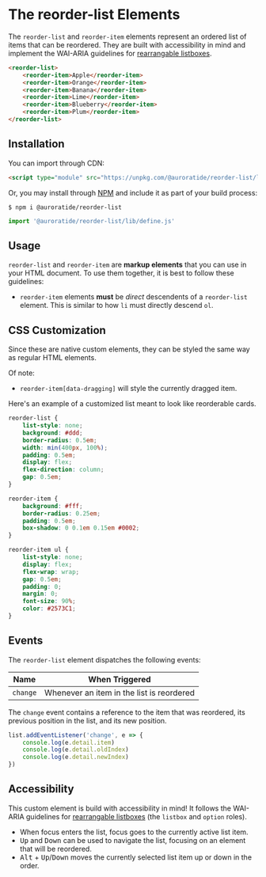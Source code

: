 # The reorder-list Elements

<p hidden><strong><a href="https://auroratide.github.io/web-components/reorder-list">View this page with live demos!</a></strong></p>

The `reorder-list` and `reorder-item` elements represent an ordered list of items that can be reordered. They are built with accessibility in mind and implement the WAI-ARIA guidelines for [rearrangable listboxes](https://www.w3.org/WAI/ARIA/apg/example-index/listbox/listbox-rearrangeable.html).

<!--DEMO
<wc-demo>
    <reorder-list>
        <reorder-item>Apple</reorder-item>
        <reorder-item>Orange</reorder-item>
        <reorder-item>Banana</reorder-item>
        <reorder-item>Lime</reorder-item>
        <reorder-item>Blueberry</reorder-item>
        <reorder-item>Plum</reorder-item>
    </reorder-list>
</wc-demo>
/DEMO-->

```html
<reorder-list>
    <reorder-item>Apple</reorder-item>
    <reorder-item>Orange</reorder-item>
    <reorder-item>Banana</reorder-item>
    <reorder-item>Lime</reorder-item>
    <reorder-item>Blueberry</reorder-item>
    <reorder-item>Plum</reorder-item>
</reorder-list>
```

## Installation

You can import through CDN:

```html
<script type="module" src="https://unpkg.com/@auroratide/reorder-list/lib/define.js"></script>
```

Or, you may install through [NPM](https://www.npmjs.com/package/@auroratide/reorder-list) and include it as part of your build process:

```
$ npm i @auroratide/reorder-list
```

```javascript
import '@auroratide/reorder-list/lib/define.js'
```

## Usage

`reorder-list` and `reorder-item` are **markup elements** that you can use in your HTML document. To use them together, it is best to follow these guidelines:

* `reorder-item` elements **must** be _direct_ descendents of a `reorder-list` element. This is similar to how `li` must directly descend `ol`.

## CSS Customization

Since these are native custom elements, they can be styled the same way as regular HTML elements.

Of note:

* `reorder-item[data-dragging]` will style the currently dragged item.

Here's an example of a customized list meant to look like reorderable cards.

<!--DEMO
<wc-demo id="fancy">
    <reorder-list>
        <reorder-item>
            <strong>Cobb Salad</strong>
            <ul>
                <li>chicken</li>
                <li>egg</li>
                <li>tomato</li>
            </ul>
        </reorder-item>
        <reorder-item>
            <strong>Fried Rice</strong>
            <ul>
                <li>rice</li>
                <li>shrimp</li>
                <li>egg</li>
            </ul>
        </reorder-item>
        <reorder-item>
            <strong>Chimichanga</strong>
            <ul>
                <li>chicken</li>
                <li>beans</li>
            </ul>
        </reorder-item>
        <reorder-item>
            <strong>Banana Pancake</strong>
            <ul>
                <li>breakfast</li>
                <li>banana</li>
            </ul>
        </reorder-item>
        <reorder-item>
            <strong>Philly Cheese Sandwich</strong>
            <ul>
                <li>steak</li>
                <li>cheese</li>
                <li>bread</li>
            </ul>
        </reorder-item>
    </reorder-list>
</wc-demo>
<style>
    #fancy reorder-list {
        list-style: none;
        background: #ddd;
        border-radius: 0.5em;
        width: min(400px, 100%);
        padding: 0.5em;
        display: flex;
        flex-direction: column;
        gap: 0.5em;
    }
    #fancy reorder-item {
        background: #fff;
        border-radius: 0.25em;
        padding: 0.5em;
        box-shadow: 0 0.1em 0.15em #0002;
    }
    #fancy ul {
        list-style: none;
        display: flex;
        flex-wrap: wrap;
        gap: 0.5em;
        padding: 0;
        margin: 0;
        font-size: 90%;
        color: #2573C1;
    }
</style>
/DEMO-->

```css
reorder-list {
    list-style: none;
    background: #ddd;
    border-radius: 0.5em;
    width: min(400px, 100%);
    padding: 0.5em;
    display: flex;
    flex-direction: column;
    gap: 0.5em;
}

reorder-item {
    background: #fff;
    border-radius: 0.25em;
    padding: 0.5em;
    box-shadow: 0 0.1em 0.15em #0002;
}

reorder-item ul {
    list-style: none;
    display: flex;
    flex-wrap: wrap;
    gap: 0.5em;
    padding: 0;
    margin: 0;
    font-size: 90%;
    color: #2573C1;
}
```

## Events

The `reorder-list` element dispatches the following events:

| Name | When Triggered |
| ------------- | ------------- |
| `change` | Whenever an item in the list is reordered |

The `change` event contains a reference to the item that was reordered, its previous position in the list, and its new position.

```js
list.addEventListener('change', e => {
    console.log(e.detail.item)
    console.log(e.detail.oldIndex)
    console.log(e.detail.newIndex)
})
```

## Accessibility

This custom element is build with accessibility in mind! It follows the WAI-ARIA guidelines for [rearrangable listboxes](https://www.w3.org/WAI/ARIA/apg/example-index/listbox/listbox-rearrangeable.html) (the `listbox` and `option` roles).

* When focus enters the list, focus goes to the currently active list item.
* <kbd>Up</kbd> and <kbd>Down</kbd> can be used to navigate the list, focusing on an element that will be reordered.
* <kbd>Alt</kbd> + <kbd>Up</kbd>/<kbd>Down</kbd> moves the currently selected list item up or down in the order.
